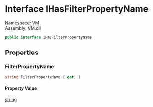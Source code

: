 # Interface IHasFilterPropertyName

Namespace: [VM](VM.md)  
Assembly: VM.dll  

```csharp
public interface IHasFilterPropertyName
```

## Properties

### FilterPropertyName

```csharp
string FilterPropertyName { get; }
```

#### Property Value

 [string](https://learn.microsoft.com/dotnet/api/system.string)



